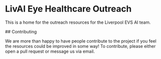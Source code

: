 # LivAI Eye Healthcare Outreach

This is a home for the outreach resources for the Liverpool EVS AI team.

## Contributing

We are more than happy to have people contribute to the project if you feel the resources could be improved in some way! To contribute, please either open a pull request or message us via email.

